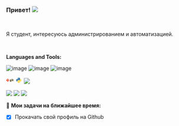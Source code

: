 ### Привет! <img src="https://media.giphy.com/media/hvRJCLFzcasrR4ia7z/giphy.gif" width="25px">

<br />

Я студент, интересуюсь администрированием и автоматизацией.

<br />
  
**Languages and Tools:**  

![image](https://user-images.githubusercontent.com/61651838/216840179-396365db-a23a-46b7-9e07-a69cc29ee9bf.png)
![image](https://user-images.githubusercontent.com/61651838/216840285-e956e23b-a95d-4e35-bbfd-b898cf04549e.png)
![image](https://user-images.githubusercontent.com/61651838/216840361-12c7462e-fa65-4004-bad5-7c0f7697315d.png)


<code><img height="20" src="https://raw.githubusercontent.com/github/explore/80688e429a7d4ef2fca1e82350fe8e3517d3494d/topics/git/git.png"></code>
<code><img height="20" src="https://raw.githubusercontent.com/github/explore/80688e429a7d4ef2fca1e82350fe8e3517d3494d/topics/python/python.png"></code>
<code><img height="20" src="https://user-images.githubusercontent.com/61651838/216840090-77df71be-ec3d-4d67-a3d7-f4fcbf50eac1.png"></code>

<code><img height="20" src="https://user-images.githubusercontent.com/61651838/216840285-e956e23b-a95d-4e35-bbfd-b898cf04549e.png"></code>
<code><img height="20" src="https://user-images.githubusercontent.com/61651838/216840179-396365db-a23a-46b7-9e07-a69cc29ee9bf.png"></code>
<code><img height="20" src="https://user-images.githubusercontent.com/61651838/216840361-12c7462e-fa65-4004-bad5-7c0f7697315d.png"></code>

🚧 **Мои задачи на ближайшее время:**
<!-- TODO-IST:START -->
* [x] Прокачать свой профиль на Github      
<!-- TODO-IST:END -->

